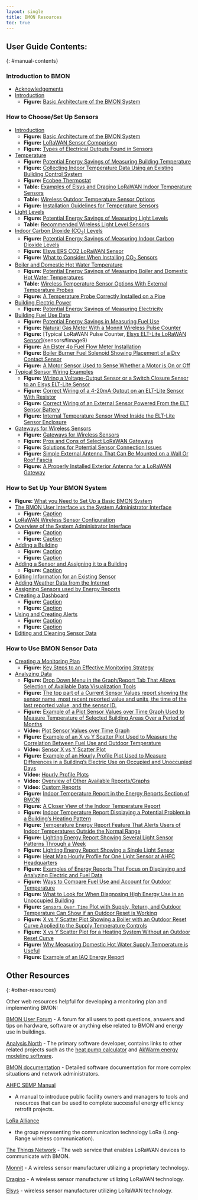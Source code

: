 ```yaml
---
layout: single
title: BMON Resources
toc: true
---
```


## User Guide Contents:
{: #manual-contents}


### Introduction to BMON
- [Acknowledgements](intro#acknowledgements)
- [Introduction](intro#introduction)
  - **Figure:** [Basic Architecture of the BMON System](intro#image1)

### How to Choose/Set Up Sensors
- [Introduction](sensors#introduction)
  - **Figure:** [Basic Architecture of the BMON System](sensors#image1)
  - **Figure:** [LoRaWAN Sensor Comparison](sensors#image2)
  - **Figure:** [Types of Electrical Outputs Found in Sensors](sensors#image3)
- [Temperature](sensors#)
  - **Figure:** [Potential Energy Savings of Measuring Building Temperature](sensors#image4)
  - **Figure:** [Collecting Indoor Temperature Data Using an Existing Building Control System](sensors#image5)
  - **Figure:** [Ecobee Thermostat](sensors#image6)
  - **Table:** [Examples of Elsys and Dragino LoRaWAN Indoor Temperature Sensors](sensors#table1)
  - **Table:** [Wireless Outdoor Temperature Sensor Options](sensors#table2)
  - **Figure:** [Installation Guidelines for Temperature Sensors](sensors#image11)
- [Light Levels](sensors#light-levels)
  - **Figure:** [Potential Energy Savings of Measuring Light Levels](sensors#image12)
  - **Table:** [Recommended Wireless Light Level Sensors](sensors#table3)
- [Indoor Carbon Dioxide (CO<sub>2</sub>) Levels](sensors#indoor-carbon-dioxide)
  - **Figure:** [Potential Energy Savings of Measuring Indoor Carbon Dioxide Levels](sensors#image15)
  - **Figure:** [Elsys ERS CO2 LoRaWAN Sensor](sensors#image13)
  - **Figure:** [What to Consider When Installing CO<sub>2</sub> Sensors](sensors#image16)
- [Boiler and Domestic Hot Water Temperature](sensors#boiler-domestic-hot)
  - **Figure:** [Potential Energy Savings of Measuring Boiler and Domestic Hot Water Temperatures](sensors#image17)
  - **Table:** [Wireless Temperature Sensor Options With External Temperature Probes](sensors#table4)
  - **Figure:** [A Temperature Probe Correctly Installed on a Pipe](sensors#image19)
- [Building Electric Power](sensors#building-electric-power)
  - **Figure:** [Potential Energy Savings of Measuring Electricity](sensors#image20)
- [Building Fuel Use Data](sensors#building-fuel-use)
  - **Figure:** [Potential Energy Savings in Measuring Fuel Use](sensors#image21)
  - **Figure:** [Natural Gas Meter With a Monnit Wireless Pulse Counter](sensors#image22)
  - **Figure:** [Typical LoRaWAN Pulse Counter, [Elsys ELT-Lite LoRaWAN Sensor](https://www.elsys.se/en/lora-elt-lite/)](sensors#image9)
  - **Figure:** [An Elster 4p Fuel Flow Meter Installation](sensors#image23)
  - **Figure:** [Boiler Burner Fuel Solenoid Showing Placement of a Dry Contact Sensor](sensors#image24)
  - **Figure:** [A Motor Sensor Used to Sense Whether a Motor is On or Off](sensors#image25)
- [Typical Sensor Wiring Examples](sensors#typical-sensor-wiring)
  - **Figure:** [Wiring a Voltage-Output Sensor or a Switch Closure Sensor to an Elsys ELT-Lite Sensor](sensors#image26)
  - **Figure:** [Correct Wiring of a 4-20mA Output on an ELT-Lite Sensor With Resistor](sensors#image27)
  - **Figure:** [Correct Wiring of an External Sensor Powered From the ELT Sensor Battery](sensors#image28)
  - **Figure:** [Internal Temperature Sensor Wired Inside the ELT-Lite Sensor Enclosure](sensors#image29)
- [Gateways for Wireless Sensors](sensors#gateways-wireless-sensors)
  - **Figure:** [Gateways for Wireless Sensors](sensors#image30)
  - **Figure:** [Pros and Cons of Select LoRaWAN Gateways](sensors#image31)
  - **Figure:** [Solutions for Potential Sensor Connection Issues](sensors#image32)
  - **Figure:** [Simple External Antenna That Can Be Mounted on a Wall Or Roof Fascia](sensors#image33)
  - **Figure:** [A Properly Installed Exterior Antenna for a LoRaWAN Gateway](sensors#image34)

### How to Set Up Your BMON System
  - **Figure:** [What you Need to Set Up a Basic BMON System](setup-bmon#image1)
- [The BMON User Interface vs the System Administrator Interface](setup-bmon#bmon-user-interface)
  - **Figure:** [Caption](setup-bmon#image2)
- [LoRaWAN Wireless Sensor Configuration](setup-bmon#lorawan-wireless-sensor)
- [Overview of the System Administrator Interface](setup-bmon#overview-system-administrator)
  - **Figure:** [Caption](setup-bmon#image3)
  - **Figure:** [Caption](setup-bmon#image4)
- [Adding a Building](setup-bmon#adding-building)
  - **Figure:** [Caption](setup-bmon#image5)
  - **Figure:** [Caption](setup-bmon#image6)
- [Adding a Sensor and Assigning it to a Building](setup-bmon#adding-sensor-assigning)
  - **Figure:** [Caption](setup-bmon#image7)
- [Editing Information for an Existing Sensor](setup-bmon#editing-information-existing)
- [Adding Weather Data from the Internet](setup-bmon#adding-weather-data)
- [Assigning Sensors used by Energy Reports](setup-bmon#assigning-sensors-used)
- [Creating a Dashboard](setup-bmon#c-reating-dashboard)
  - **Figure:** [Caption](setup-bmon#image8)
  - **Figure:** [Caption](setup-bmon#image9)
- [Using and Creating Alerts](setup-bmon#using-creating-alerts)
  - **Figure:** [Caption](setup-bmon#image10)
  - **Figure:** [Caption](setup-bmon#image11)
- [Editing and Cleaning Sensor Data](setup-bmon#editing-cleaning-sensor)

### How to Use BMON Sensor Data
- [Creating a Monitoring Plan](use-data#creating-monitoring-plan)
  - **Figure:** [Key Steps to an Effective Monitoring Strategy](use-data#image1)
- [Analyzing Data](use-data#analyzing-data)
  - **Figure:** [Drop Down Menu in the Graph/Report Tab That Allows Selection of Available Data Visualization Tools](use-data#image3)
  - **Figure:** [The top part of a Current Sensor Values report showing the sensor name, most recent reported value and units, the time of the last reported value, and the sensor ID.](use-data#image5)
  - **Figure:** [Example of a Plot Sensor Values over Time Graph Used to Measure Temperature of Selected Building Areas Over a Period of Months](use-data#image6)
  - **Video:** [Plot Sensor Values over Time Graph](use-data#video-plot-sensor-values)
  - **Figure:** [Example of an X vs Y Scatter Plot Used to Measure the Correlation Between Fuel Use and Outdoor Temperature](use-data#image7)
  - **Video:** [Sensor X vs Y Scatter Plot](use-data#video-sensor-x-vs)
  - **Figure:** [Example of an Hourly Profile Plot Used to Measure Differences in a Building’s Electric Use on Occupied and Unoccupied Days](use-data#image8)
  - **Video:** [Hourly Profile Plots](use-data#video-hourly-profile-plots)
  - **Video:** [Overview of Other Available Reports/Graphs](use-data#video-overview-other-available)
  - **Video:** [Custom Reports](use-data#video-custom-reports)
  - **Figure:** [Indoor Temperature Report in the Energy Reports Section of BMON](use-data#image9)
  - **Figure:** [A Closer View of the Indoor Temperature Report](use-data#image10)
  - **Figure:** [Indoor Temperature Report Displaying a Potential Problem in a Building’s Heating Pattern](use-data#image11)
  - **Figure:** [Temperature Energy Report Feature That Alerts Users of Indoor Temperatures Outside the Normal Range](use-data#image12)
  - **Figure:** [Lighting Energy Report Showing Several Light Sensor Patterns Through a Week](use-data#image13)
  - **Figure:** [Lighting Energy Report Showing a Single Light Sensor](use-data#image14)
  - **Figure:** [Heat Map Hourly Profile for One Light Sensor at AHFC Headquarters](use-data#image15)
  - **Figure:** [Examples of Energy Reports That Focus on Displaying and Analyzing Electric and Fuel Data](use-data#image16)
  - **Figure:** [Ways to Compare Fuel Use and Account for Outdoor Temperature](use-data#image17)
  - **Figure:** [What to Look for When Diagnosing High Energy Use in an Unoccupied Building](use-data#image18)
  - **Figure:** [`Sensors Over Time` Plot with Supply, Return, and Outdoor Temperature Can Show if an Outdoor Reset is Working](use-data#image19)
  - **Figure:** [X vs Y Scatter Plot Showing a Boiler with an Outdoor Reset Curve Applied to the Supply Temperature Controls](use-data#image20)
  - **Figure:** [X vs Y Scatter Plot for a Heating System Without an Outdoor Reset Curve](use-data#image21)
  - **Figure:** [Why Measuring Domestic Hot Water Supply Temperature is Useful](use-data#image22)
  - **Figure:** [Example of an IAQ Energy Report](use-data#image23)

## Other Resources
{: #other-resources}

Other web resources helpful for developing a monitoring plan and
implementing BMON:

[BMON User Forum](https://forum.bmon.org/) - A forum for all users to
post questions, answers and tips on hardware, software or anything else
related to BMON and energy use in buildings.

[Analysis North](http://www.analysisnorth.com/) - The primary software
developer, contains links to other related projects such as the [heat
pump calculator](https://akheatsmart.org/resources/calculator/) and
[AkWarm energy modeling
software](https://www.ahfc.us/efficiency/tools/akwarm-energy-rating-software).

[BMON
documentation](https://bmon-documentation.readthedocs.io/en/latest/) -
Detailed software documentation for more complex situations and network
administrators.

[AHFC SEMP
Manual](https://www.ahfc.us/application/files/9414/5193/2592/SEMP-Master_Manual_FINAL_AHFC_12.31.15.pdf)
- A manual to introduce public facility owners and managers to tools and
resources that can be used to complete successful energy efficiency
retrofit projects.

[LoRa
Alliance](https://lora-alliance.org/?gclid=CjwKCAiA9vOABhBfEiwATCi7GLt4J4GiNHHCqJsDrNvlfHuLOuvDYP5YykZtjRnmmy6ssL1ra7BzpxoCu3YQAvD_BwE)
- the group representing the communication technology LoRa (Long-Range
wireless communication).

[The Things Network](https://www.thethingsnetwork.org/) - The web
service that enables LoRaWAN devices to communicate with BMON.

[Monnit](https://www.monnit.com/) - A wireless sensor manufacturer
utilizing a proprietary technology.

[Dragino](https://www.dragino.com/) - A wireless sensor manufacturer
utilizing LoRaWAN technology.

[Elsys](https://www.elsys.se/en/) - wireless sensor manufacturer
utilizing LoRaWAN technology.
